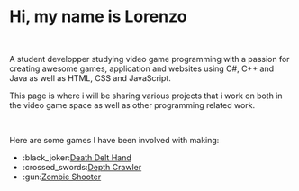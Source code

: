 <h1>Hi, my name is Lorenzo</h1>
<br>
<p>A student developper studying video game programming with a passion for creating awesome games, application and websites using C#, C++ and Java as well as HTML, CSS and JavaScript.</p>
<p>This page is where i will be sharing various projects that i work on both in the video game space as well as other programming related work.</p>
<br>
<p>Here are some games I have been involved with making:</p>
<ul>
<li>:black_joker:<a href="#" target="_blank">Death Delt Hand</a></li>
<li>:crossed_swords:<a href="#" target="_blank">Depth Crawler</a></li>
<li>:gun:<a href="#" target="_blank">Zombie Shooter</a></li>
</ul>
